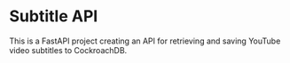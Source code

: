 # Subtitle API
This is a FastAPI project creating an API for retrieving and saving YouTube video subtitles to CockroachDB. 